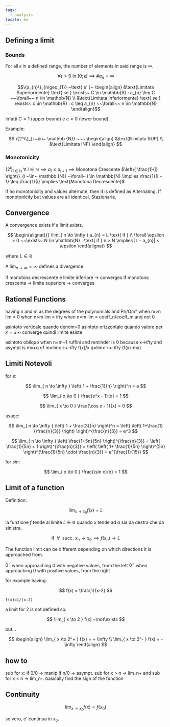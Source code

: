 ```yaml
---
tags:
  - analysis
locale: en
---
```


## Defining a limit

### Bounds

For all $\epsilon$ in a defined range, the number of elements in said range is $\infty$.

$$
\forall \epsilon > 0 \text{ in } ]0; \epsilon[ ~\implies~ \#a_{n} = \infty
$$

$$\{a_{n}\}_{n\geq_{1}} ~\text{ e' }~ \begin{align} &\text{Limitata Superiormente} \text{ se } \exists~ C \in \mathbb{R} : a_{n} \leq C ~~\forall~~ n \in \mathbb{N} \\ &\text{Limitata Inferiormente} \text{ se } \exists~ c \in \mathbb{R} : c \leq a_{n} ~~\forall~~ n \in \mathbb{N} \end{align}$$

Infatti $C = 1$ (upper bound) e $c = 0$ (lower bound)

Example:

$$
\{2^i\}_{i ~\in~ \mathbb {N}} ~~~
\begin{align}
&\text{Illimitata SUP} \\
&\text{Limitata INF}
\end{align}
$$

### Monotonicity

$\{2^i\}_{i ~\in~ \mathbb {N}} ~\forall~ i \in \mathbb{N} \implies a_{i} \leq a_{i + 1} \implies \text{Monotona Crescente}$
$\left\{ \frac{1}{i} \right\}_{i ~\in~ \mathbb {N}} ~\forall~ i \in \mathbb{N} \implies \frac{1}{i + 1} \leq \frac{1}{i} \implies \text{Monotona Decrescente}$

If no monotonicity and values alternate, then it is defined as $\text{Alternating}$.
If monotonicity but values are all identical, $\text{Stazionaria}$.

## Convergence

A convergence exists if a limit exists.

$$
\begin{alignat}{}
\lim_{ n \to \infty } a_{n} = L  \text{ if } \\
\forall \epsilon > 0 ~~\exists~ N \in \mathbb{N}  : \text{ if } n > N \implies |L - a_{n}| < \epsilon
\end{alignat}
$$

where $L \in \mathbb{R}$

A $\lim_{ n \to \infty } = \infty$ defines a divergence

If monotona decrescente e limite inferiore -> converges
If monotona crescente -> limite superiore -> converges

## Rational Functions

having n and m as the degrees of the polynomials and Pn/Qm"
when m>n lim = 0
when n>m lim = ifty
when n=m lim = coeff_n/coeff_m and not 0

asintoto verticale quando denom=0
asintoto orizzontale quando valore per $x=\pm \infty$ converge quindi limite esiste

asintoto obliquo when n=m+1
ruffini and reminder is 0 because x->ifty and asympt is mx+q
of
m=limx->+-ifty f(x)/x
q=limx->+-ifty (f(x)-mx)

## Limiti Notevoli

for $e$:

$$
\lim_{ n \to \infty } \left( 1 + \frac{1}{n} \right)^n = e
$$

$$
\lim_{ x \to 0 } \frac{e^x - 1}{x} = 1
$$

$$
\lim_{ x \to 0 } \frac{\cos x - 1}{x} = 0
$$

usage:

$$
\lim_{ n \to \infty } \left( 1 + \frac{3}{n} \right)^n = \left( \left( 1+\frac{1}{\frac{n}{3}} \right) \right)^{\frac{n}{3}} = e^3
$$

$$
\lim_{ n \to \infty } \left( \frac{1+5n}{5n} \right)^{\frac{n}{3}} = \left( \frac{1}{5n} + 1 \right)^{\frac{n}{3}} = \left( \left( 1+ \frac{1}{5n} \right)^{5n} \right)^{\frac{1}{5n} \cdot \frac{n}{3}} = e^{\frac{1}{15}}
$$

for $sin$:

$$
\lim_{ x \to 0 } \frac{\sin x}{x} = 1
$$

## Limit of a function

Definition:

$$
\lim_{ x \to x_{0} } f(x) = L
$$

la funzione $f$ tende al limite $L ~\in~ \mathbb{R}$ quando $x$ tende ad $a$ sia da destra che da sinistra.

$$
\text{if} ~~\forall~~ \text{succ.} ~x_{n} \rightarrow x_{0} \implies f(x_{n}) \rightarrow L
$$

The function limit can be different depending on which directions it is approached from.

$0^-$ when approaching $0$ with negative values, from the left
$0^+$ when approaching $0$ with positive values, from the right

for example having:

$$
f(x) = \frac{1}{x-2}
$$

```desmos-graph
f(x)=1/(x-2)
```

a limit for $2$ is not defined so:

$$
\lim_{ x \to 2 } f(x) ~\not\exists
$$

but...

$$
\begin{align}
\lim_{ x \to 2^+ } f(x) = + \infty \\
\lim_{ x \to 2^- } f(x) = - \infty
\end{align}
$$

## how to

sub for x:
if 0/0 -> manip
if n/0 -> asympt. sub for x > n -> lim_n+ and sub for x < n -> lim_n-. basically find the sign of the function

## Continuity

$$
\lim_{ x \to x_{0} } f(x) = f(x_{0})
$$

se vero, e' continua in $x_{0}$.
